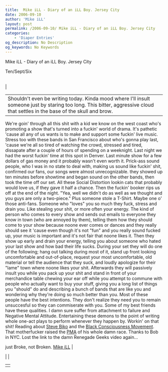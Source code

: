 ```yaml
---
title:  Mike iLL - Diary of an iLL Boy. Jersey City
date: 2006-09-10
author: 'Mike iLL'
layout: post
permalink: /2006-09-10/ Mike iLL - Diary of an iLL Boy. Jersey City
categories:
    - 'Diaper Entries'
og_description: No Description
og_keywords: No Keywords
---
```

<style>
body {
  background-color: ;
  color: ;
}
a {
  color: ;
}
a:active {
  color: ;
}
a:visited {
  color: ;
}
</style>

   Mike iLL - Diary of an iLL Boy. Jersey City  

Ten/Sept/Six


|  |  |  |
| --- | --- | --- |
| 

|  |
| --- |
| Shouldn't even be writing today. Kinda mood where I'll insult someone just by staring too long. This bitter, aggressive cloud that settles in the base of the skull and brow.
 We're goin' through all this shit with a kid we know on the west coast who's promoting a show that's turned into a fuckin' world of drama. It's pathetic 'cause all any of us wants is to make and support some fuckin' live music. Stress too with these bands in San Francisco about who's gonna play last, 'cause we're all so tired of watching the crowd, stressed and tired, dissapate after a couple of hours of spending on a weeknight.
Last night we had the worst fuckin' time at this spot in Denver. Last minute show for a few dollars of gas money and it probably wasn't even worth it. Prick-ass sound people, who I was in no state to deal with, making us sound like fuckin' shit, confirmed our fans, our songs were almost unrecognizable. they showed up ten minutes before showtime and began sound on the other bands, then took the time off our set. All these Social Distortion lookin cats that probably would love us, if they gave it half a chance. Then the fuckin' booker rips us off at the end of the night. "Yea, well we didn't do as well as we thought and you guys are only a two-piece." Plus someone stole a T-Shirt.
Maybe one o' those anti-fans. Someone who "loves" you so much they fuck, stress and drain you. Like stealing your shit, or more often your energy. The kind of person who comes to every show and sends out emails to everyone they know in town (who are annoyed by them), telling them how they should come to your show because noone ever comes or dances and they really should see it 'cause even though it's not "fun" and you really sound fucked up, your music is important and it's not fair that noone likes it. Then they show up early and drain your energy, telling you about someone who hated your last show and how bad their life sucks.
During your set they will do one of the following; hang out talking during most of it, stand up front looking uncomfortable and out-of-place, request your most uncomfortable, old material or tell the audience that they suck, and loudly apologize for their "lame" town where noone likes your shit.
Afterwards they will passively insult you while you pack up your shit and stand in front of your merchandice table chewing your ear off while you attempt to commune with people who actually want to buy your stuff, giving you a long list of things you "should" do and describing a bunch of bands that are like you and wondering why they're doing so much better than you.
Most of these people have the best intentions. They don't realize they need you to remain unsuccesful so they can commiserate with you. Some of my best friends have these qualities.
I damn sure suffer from attachment to failure and Negative Mental Attitude. Entertaining these demons to the point of writing whole one-act plays to perform whenever they happen by. Workin' on that shit!
Reading about [Steve Biko](http://www.sahistory.org.za/pages/people/biko,s.htm) and the [Black Consciousness Movement](http://www.sahistory.org.za/pages/specialprojects/black-consciousness/biko/black-consciousness-in-sa.htm). That motherfucker raised the  [PMA](http://www.lyricstime.com/bad-brains-attitude-lyrics.html) of his whole damn race.
Thanks to Bob in NYC. Lost the link to the damn Renegade Geeks video again...












just Broke, not Broken.
[Mike iLL](mailto:mike@obliteration.com) |

 |  |

   


|  |
| --- |
|   |

   
   
   
   
  

